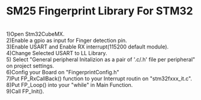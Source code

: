 # SM25 Fingerprint Library For STM32
 <br />
 1)Open Stm32CubeMX.
  <br />
 2)Enable a gpio as input for Finger detection pin.
  <br />
 3)Enable USART and Enable RX interrupt(115200 default module).
  <br />
 4)Change Selected USART to LL Library.
  <br />
 5) Select "General peripheral Initalizion as a pair of '.c/.h' file per peripheral" on project settings.
 <br />
 6)Config your Board on "FingerprintConfig.h"
  <br />
 7)Put FP_RxCallBack() function to your Interrupt routin on "stm32fxxx_it.c".
  <br />
 8)Put FP_Loop() into your "while" in Main Function.
  <br />
 9)Call FP_Init().
  <br />
